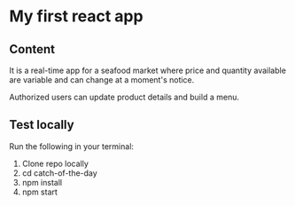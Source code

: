 # My first react app

## Content

It is a real-time app for a seafood market where price and quantity available are variable and can change at a moment's notice.

Authorized users can update product details and build a menu.

## Test locally

Run the following in your terminal:

1. Clone repo locally
1. cd catch-of-the-day
2. npm install
3. npm start


